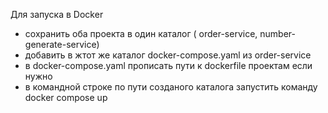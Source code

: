 Для запуска в Docker
- сохранить оба проекта в один каталог ( order-service, number-generate-service)
- добавить в жтот же каталог docker-compose.yaml из order-service
- в docker-compose.yaml прописать пути к dockerfile проектам если нужно
- в командной строке по пути созданого каталога запустить команду docker compose up
